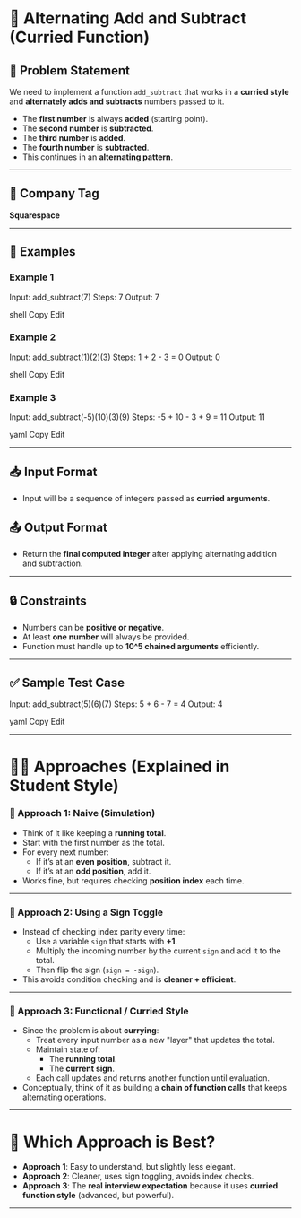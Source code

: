 # 🧮 Alternating Add and Subtract (Curried Function)

## 📌 Problem Statement
We need to implement a function `add_subtract` that works in a **curried style** and **alternately adds and subtracts** numbers passed to it.

- The **first number** is always **added** (starting point).  
- The **second number** is **subtracted**.  
- The **third number** is **added**.  
- The **fourth number** is **subtracted**.  
- This continues in an **alternating pattern**.

---

## 🏢 Company Tag
**Squarespace**

---

## 📖 Examples
### Example 1
Input: add_subtract(7)
Steps: 7
Output: 7

shell
Copy
Edit

### Example 2
Input: add_subtract(1)(2)(3)
Steps: 1 + 2 - 3 = 0
Output: 0

shell
Copy
Edit

### Example 3
Input: add_subtract(-5)(10)(3)(9)
Steps: -5 + 10 - 3 + 9 = 11
Output: 11

yaml
Copy
Edit

---

## 📥 Input Format
- Input will be a sequence of integers passed as **curried arguments**.

## 📤 Output Format
- Return the **final computed integer** after applying alternating addition and subtraction.

---

## 🔒 Constraints
- Numbers can be **positive or negative**.  
- At least **one number** will always be provided.  
- Function must handle up to **10^5 chained arguments** efficiently.

---

## ✅ Sample Test Case
Input: add_subtract(5)(6)(7)
Steps: 5 + 6 - 7 = 4
Output: 4

yaml
Copy
Edit

---

# 🧑‍🎓 Approaches (Explained in Student Style)

### 🔹 Approach 1: Naive (Simulation)
- Think of it like keeping a **running total**.  
- Start with the first number as the total.  
- For every next number:  
  - If it’s at an **even position**, subtract it.  
  - If it’s at an **odd position**, add it.  
- Works fine, but requires checking **position index** each time.

---

### 🔹 Approach 2: Using a Sign Toggle
- Instead of checking index parity every time:  
  - Use a variable `sign` that starts with **+1**.  
  - Multiply the incoming number by the current `sign` and add it to the total.  
  - Then flip the sign (`sign = -sign`).  
- This avoids condition checking and is **cleaner + efficient**.

---

### 🔹 Approach 3: Functional / Curried Style
- Since the problem is about **currying**:  
  - Treat every input number as a new "layer" that updates the total.  
  - Maintain state of:
    - The **running total**.  
    - The **current sign**.  
  - Each call updates and returns another function until evaluation.  
- Conceptually, think of it as building a **chain of function calls** that keeps alternating operations.

---

# 🚀 Which Approach is Best?
- **Approach 1**: Easy to understand, but slightly less elegant.  
- **Approach 2**: Cleaner, uses sign toggling, avoids index checks.  
- **Approach 3**: The **real interview expectation** because it uses **curried function style** (advanced, but powerful).  

---
